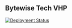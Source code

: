 ## Bytewise Tech VHP

[![Deployment Status](https://api.netlify.com/api/v1/badges/de137779-8550-442f-ad9d-d36d3acf1617/deploy-status)](https://app.netlify.com/sites/bytewisetechnologies/deploys)
